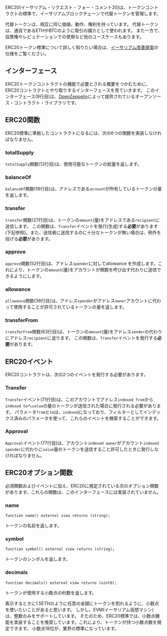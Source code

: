 ERC20(イーサリアム・リクエスト・フォー・コメント20)は、トークンコントラクトの標準で、イーサリアムブロックチェーンで代替トークンを管理します。

代替トークンは、相互に同じ価値、動作、権利を持っています。 代替トークンは、通貨であるETHやBTCのように取引の媒介として使われます。 また一方で、投票権やレピュテーションでの使用など他のユースケースもあります。

ERC20トークン標準について詳しく知りたい場合は、<a href="https://eips.ethereum.org/EIPS/eip-20" target="_blank">イーサリアム改善提案</a>の仕様をご覧ください。

## インターフェース

ERC20トークンコントラクトの機能で必要とされる概要をつかむために、ERC20コントラクトとやり取りするインターフェースを見ていきます。
このインターフェース(9行目)は、<a href="https://github.com/OpenZeppelin/openzeppelin-contracts/blob/v4.4.0/contracts/token/ERC20/IERC20.sol" target="_blank">OpenZeppelin</a>によって提供されているオープンソース・コントラクト・ライブラリです。

## ERC20関数

ERC20標準に準拠したコントラクトになるには、次の6つの関数を実装しなければなりません。

### totalSupply

`totalSupply`関数(13行目)は、使用可能なトークンの総量を返します。

### balanceOf

`balanceOf`関数(18行目)は、アドレスである`account`が所有しているトークンの量を返します。

### transfer

`transfer`関数(27行目)は、トークンの`amount`(量)をアドレスである`recipient`に送信します。
この関数は、`Transfer`イベントを発行(生成)する**必要**があります(下記参照)。また、送信者に送信するのに十分なトークンが無い場合は、例外を投げる**必要**があります。

### approve

`approve`関数(52行目)は、アドレス`spender`に対してallowance を作成します。これにより、トークンの`amount`(量)をアカウントが関数を呼び出す代わりに送信できるようにします。

### allowance

`allowance`関数(36行目)は、アドレス`spender`がアドレス`owner`アカウントに代わって使用することが許可されているトークンの量を返します。

### transferFrom

`transferFrom`関数(63行目)は、トークンの`amount`(量)をアドレス`sender`の代わりにアドレス`recipient`に送ります。
この関数は、`Transfer`イベントを発行する**必要**があります。

## ERC20イベント

ERC20コントラクトは、次の2つのイベントを発行する必要があります。

### Transfer

`Transfer`イベント(71行目)は、このアカウントでアドレス`indexed from`から`indexed to`へ`value`の量のトークンが送信された場合に発行される必要があります。 パラメータ`from`と`to`は、`indexed`になっており、フィルターとしてインデックス済みのパラメータを使って、これらのイベントを検索することができます。

### Approval

`Approval`イベント(77行目)は、アカウント`indexed owner`がアカウント`indexed spender`に代わりに`value`量のトークンを送信すること許可したときに発行しなければなりません。

## ERC20オプション関数

必須関数およびイベントに加え、ERC20に規定されている次のオプション関数があります。これらの関数は、このインターフェースには実装されていません。

### name

`function name() external view returns (string);`

トークンの名前を返します。

### symbol

`function symbol() external view returns (string);`

トークンのシンボルを返します。

### decimals

`function decimals() external view returns (uint8);`

トークンが使用する小数点の桁数を返します。

表示するときに1.5ETHのように任意の金額にトークンを割れるように、小数点を使いたいことがあると思います。 しかし、EVM(イーサリアム仮想マシン)は、整数のみをサポートしています。 そたのため、ERC20標準では、小数点機能を実装することを推奨しています。これにより、トークンが持つ小数点数を規定できます。 小数点18位が、業界の標準になっています。
